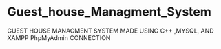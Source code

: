 # Guest_house_Managment_System
GUEST HOUSE MANAGMENT SYSTEM MADE USING C++ ,MYSQL, AND XAMPP PhpMyAdmin CONNECTION 
